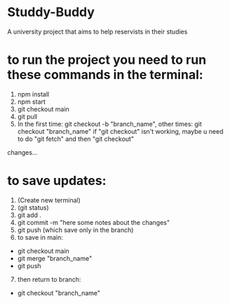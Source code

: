 # Studdy-Buddy
A university project that aims to help reservists in their studies

# to run the project you need to run these commands in the terminal:

1. npm install
2. npm start
3. git checkout main
4. git pull
5. In the first time: git checkout -b "branch_name", other times: git checkout "branch_name"
if "git checkout" isn't working, maybe u need to do "git fetch" and then "git checkout"

changes...

# to save updates:

1. (Create new terminal)
2. (git status)
3. git add .
4. git commit -m "here some notes about the changes"
5. git push (which save only in the branch)
6. to save in main: 
  - git checkout main
  - git merge "branch_name"
  - git push
7. then return to branch:
  - git checkout "branch_name"